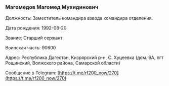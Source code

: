 ### Магомедов Магомед Мухидинович

Должность: Заместитель командира взвода командира отделения.

Дата рождения: 1992-08-20

Звание: Старший сержант

Воинская часть: 90600

Адрес: Республика Дагестан, Кизрярский р-н, С. Хуцеевка (дом. 9А, пгт Рощинский, Волжского района, Самарской области)

Сообщение в Telegram: [https://t.me/rf200_now/270](https://t.me/rf200_now/270)
